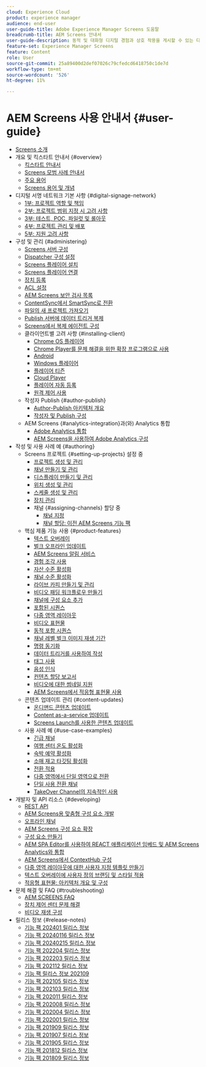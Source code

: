 ```yaml
---
cloud: Experience Cloud
product: experience manager
audience: end-user
user-guide-title: Adobe Experience Manager Screens 도움말
breadcrumb-title: AEM Screens 안내서
user-guide-description: 동적 및 대화형 디지털 경험과 상호 작용을 게시할 수 있는 디지털 서명 솔루션을 사용하는 방법을 알아봅니다.
feature-set: Experience Manager Screens
feature: Content
role: User
source-git-commit: 25a89400d2def07026c79cfedcd6418750c1de7d
workflow-type: tm+mt
source-wordcount: '526'
ht-degree: 11%

---
```



# AEM Screens 사용 안내서 {#user-guide}

+ [Screens 소개](aem-screens-introduction.md)
+ 개요 및 킥스타트 안내서 {#overview}
   + [킥스타트 안내서](kickstart-for-aem-screens.md)
   + [Screens 모범 사례 안내서](https://experienceleague.adobe.com/ko/docs/experience-manager-screens/using/about-guide)
   + [주요 용어](screens-glossary.md)
   + [Screens 용어 및 개념](screens-concepts-feature-video-understand.md)
+ 디지털 서명 네트워크 기본 사항 {#digital-signage-network}
   + [1부: 프로젝트 역할 및 책임](project-roles-responsibilities.md)
   + [2부: 프로젝트 범위 지정 시 고려 사항](project-considerations.md)
   + [3부: 테스트, POC, 파일럿 및 롤아웃](testing-pocs-pilots-rollouts.md)
   + [4부: 프로젝트 관리 및 배포](project-management-and-deployment.md)
   + [5부: 지원 고려 사항](support-considerations.md)
+ 구성 및 관리 {#administering}
   + [Screens 서버 구성](configuring-screens-introduction.md)
   + [Dispatcher 구성 설정](dispatcher-configurations-aem-screens.md)
   + [Screens 플레이어 설치](installing-screens-player.md)
   + [Screens 플레이어 연결](working-with-screens-player.md)
   + [장치 등록](device-registration.md)
   + [ACL 설정](setting-up-acls.md)
   + [AEM Screens 보안 검사 목록](security-checklist.md)
   + [ContentSync에서 SmartSync로 전환](smartsync.md)
   + [파일의 새 프로젝트 가져오기](project-importer.md)
   + [Publish 서버에 데이터 트리거 복제](replicating-data-triggers.md)
   + [Screens에서 복제 에이전트 구성](configure-screens-replication.md)
   + 클라이언트별 고려 사항 {#installing-client}
      + [Chrome OS 플레이어](implementing-chrome-os-player.md)
      + [Chrome Player를 문제 해결을 위한 확장 프로그램으로 사용](using-chrome-player-as-an-extension.md)
      + [Android](implementing-android-player.md)
      + [Windows 플레이어](implementing-windows-player.md)
      + [플레이어 티즌](tizen-player.md)
      + [Cloud Player](implementing-cloud-player.md)
      + [플레이어 자동 등록](auto-registration-players.md)
      + [원격 제어 사용](implementing-remote-control.md)
   + 작성자 Publish {#author-publish}
      + [Author-Publish 아키텍처 개요](author-publish-architecture-overview.md)
      + [작성자 및 Publish 구성](author-and-publish.md)
   + AEM Screens {#analytics-integration}과(와) Analytics 통합
      + [Adobe Analytics 통합](adobe-analytics-integration-aem-screens.md)
      + [AEM Screens을 사용하여 Adobe Analytics 구성](configuring-adobe-analytics-aem-screens.md)
+ 작성 및 사용 사례 예 {#authoring}
   + Screens 프로젝트 {#setting-up-projects} 설정 중
      + [프로젝트 생성 및 관리](creating-a-screens-project.md)
      + [채널 만들기 및 관리](managing-channels.md)
      + [디스플레이 만들기 및 관리](managing-displays.md)
      + [위치 생성 및 관리](managing-locations.md)
      + [스케줄 생성 및 관리](managing-schedules.md)
      + [장치 관리](managing-devices.md)
      + 채널 {#assigning-channels} 할당 중
         + [채널 지정](channel-assignment-latest-fp.md)
         + [채널 할당: 이전 AEM Screens 기능 팩](channel-assignment.md)
   + 핵심 제품 기능 사용 {#product-features}
      + [텍스트 오버레이](text-overlay.md)
      + [벌크 오프라인 업데이트](bulk-offline-update.md)
      + [AEM Screens 알림 서비스](screens-notifications-service.md)
      + [경험 조각 사용](experience-fragments-in-screens.md)
      + [자산 수준 활성화](asset-level-scheduling.md)
      + [채널 수준 활성화](channel-level-activation.md)
      + [라이브 카피 만들기 및 관리](managing-livecopy.md)
      + [비디오 패딩 워크플로우 만들기](creating-a-video-padding-workflow.md)
      + [채널에 구성 요소 추가](adding-components-to-a-channel.md)
      + [포함된 시퀀스](embedded-sequences.md)
      + [다중 영역 레이아웃](multi-zone-layout-aem-screens.md)
      + [비디오 표현물](generating-renditions.md)
      + [동적 포함 시퀀스](dynamic-embedded-sequences.md)
      + [채널 레벨 벌크 이미지 재생 기간](channel-level-image-playback.md)
      + [명령 동기화](using-command-sync.md)
      + [데이터 트리거를 사용하여 작성](authoring-data-triggers.md)
      + [태그 사용](tagging.md)
      + [음성 인식](voice-recognition.md)
      + [컨텐츠 할당 보고서](content-assignment-report.md)
      + [비디오에 대한 썸네일 지원](thumbnail-support.md)
      + [AEM Screens에서 적응형 표현물 사용](using-adaptive-renditions.md)
   + 콘텐츠 업데이트 관리 {#content-updates}
      + [온디맨드 콘텐츠 업데이트](on-demand-content.md)
      + [Content as-a-service 업데이트](content-update-as-a-service.md)
      + [Screens Launch를 사용한 콘텐츠 업데이트](launches.md)
   + 사용 사례 예 {#use-case-examples}
      + [긴급 채널](emergency-channel.md)
      + [여행 센터 온도 활성화](local-temperature-activation.md)
      + [숙박 예약 활성화](hospitality-reservation-activation.md)
      + [소매 재고 타깃팅 활성화](retail-inventory-activation.md)
      + [전환 적용](applying-transitions.md)
      + [다중 영역에서 단일 영역으로 전환](multizone-to-singlezone.md)
      + [단일 사용 전환 채널](single-use-takeover-channel.md)
      + [TakeOver Channel의 지속적인 사용](perpetual-takeover-channel.md)
+ 개발자 및 API 리소스 {#developing}
   + [REST API](rest-api.md)
   + [AEM Screens용 맞춤형 구성 요소 개발](developing-custom-component-tutorial-develop.md)
   + [오프라인 채널](offline-channels.md)
   + [AEM Screens 구성 요소 확장](extending-component-tutorial-develop.md)
   + [구성 요소 만들기](creating-components.md)
   + [AEM SPA Editor를 사용하여 REACT 애플리케이션 임베드 및 AEM Screens Analytics와 통합](embedding-react-app.md)
   + [AEM Screens에서 ContextHub 구성](configuring-context-hub.md)
   + [다중 영역 레이아웃에 대한 사용자 지정 템플릿 만들기](creating-custom-templates-multizone-layouts.md)
   + [텍스트 오버레이에 사용자 정의 브랜딩 및 스타일 적용](custom-branding-text-overlays.md)
   + [적응형 표현물: 아키텍처 개요 및 구성](/help/user-guide/adaptive-renditions.md)
+ 문제 해결 및 FAQ {#troubleshooting}
   + [AEM SCREENS FAQ](aem-screens-faqs.md)
   + [장치 제어 센터 문제 해결](monitoring-screens.md)
   + [비디오 재생 구성](troubleshoot-videos.md)
+ 릴리스 정보 {#release-notes}
   + [기능 팩 202401 릴리스 정보](release-notes-fp-202401.md)
   + [기능 팩 20240116 릴리스 정보](release-notes-fp-20240116.md)
   + [기능 팩 20240215 릴리스 정보](release-notes-fp-20240215.md)
   + [기능 팩 202204 릴리스 정보](release-notes-fp-202204.md)
   + [기능 팩 202203 릴리스 정보](release-notes-fp-202203.md)
   + [기능 팩 202112 릴리스 정보](release-notes-fp-202112.md)
   + [기능 팩 릴리스 정보 202109](release-notes-fp-202109.md)
   + [기능 팩 202105 릴리스 정보](release-notes-fp-202105.md)
   + [기능 팩 202103 릴리스 정보](release-notes-fp-202103.md)
   + [기능 팩 202011 릴리스 정보](release-notes-fp-202011.md)
   + [기능 팩 202008 릴리스 정보](release-notes-fp-202008.md)
   + [기능 팩 202004 릴리스 정보](release-notes-fp-202004.md)
   + [기능 팩 202001 릴리스 정보](release-notes-fp-202001.md)
   + [기능 팩 201909 릴리스 정보](release-notes-fp-201909.md)
   + [기능 팩 201907 릴리스 정보](release-notes-fp-201907.md)
   + [기능 팩 201905 릴리스 정보](screens-release-notes-fp-201905.md)
   + [기능 팩 201812 릴리스 정보](release-notes-fp-201812.md)
   + [기능 팩 201809 릴리스 정보](screens-release-notes.md)
